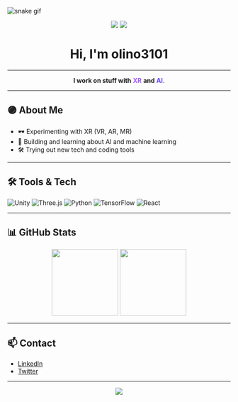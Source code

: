    ![snake gif](https://github.com/olino3101/olino3101/blob/output/github-contribution-grid-snake.svg)
   <div align="center">

<img src="https://img.shields.io/badge/XR-purple?style=for-the-badge&logo=unity&logoColor=white" />
<img src="https://img.shields.io/badge/AI-6e44ff?style=for-the-badge&logo=python&logoColor=white" />

# Hi, I'm olino3101

</div>

---

<div align="center">

**I work on stuff with** <span style="color:#a259ff; font-weight:bold;">XR</span> **and** <span style="color:#6e44ff; font-weight:bold;">AI</span>.

</div>

---

## 🟣 About Me

- 🕶️ Experimenting with XR (VR, AR, MR)
- 🤖 Building and learning about AI and machine learning
- 🛠️ Trying out new tech and coding tools

---

## 🛠️ Tools & Tech

![Unity](https://img.shields.io/badge/Unity-100000?style=flat&logo=unity&logoColor=white&labelColor=6e44ff&color=6e44ff)
![Three.js](https://img.shields.io/badge/Three.js-6e44ff?style=flat&logo=three.js&logoColor=white)
![Python](https://img.shields.io/badge/Python-6e44ff?style=flat&logo=python&logoColor=white)
![TensorFlow](https://img.shields.io/badge/TensorFlow-6e44ff?style=flat&logo=tensorflow&logoColor=white)
![React](https://img.shields.io/badge/React-6e44ff?style=flat&logo=react&logoColor=white)

---

## 📊 GitHub Stats

<p align="center">
  <img src="https://github-readme-stats.vercel.app/api?username=olino3101&show_icons=true&theme=radical" height="150"/>
  <img src="https://github-readme-stats.vercel.app/api/top-langs/?username=olino3101&layout=compact&theme=radical" height="150"/>
</p>

---

## 📫 Contact

- [LinkedIn](https://www.linkedin.com/in/your-linkedin)
- [Twitter](https://twitter.com/your-twitter)

---

<div align="center">

<img src="https://capsule-render.vercel.app/api?type=waving&color=6e44ff&height=100&section=footer"/>

</div>
